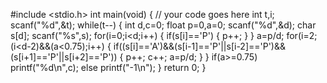 #include <stdio.h>
int main(void) {
	// your code goes here
	int t,i;
	scanf("%d",&t);
	while(t--)
	{
	    int d,c=0;
	    float p=0,a=0;
	    scanf("%d",&d);
	    char s[d];
	    scanf("%s",s);
	    for(i=0;i<d;i++)
	    {
	       if(s[i]=='P')
	            {
	                p++;
	            }
	    }
	    a=p/d;
	    for(i=2;(i<d-2)&&(a<0.75);i++)
	       {
	           if((s[i]=='A')&&(s[i-1]=='P'||s[i-2]=='P')&&(s[i+1]=='P'||s[i+2]=='P'))
	           {
	               p++;
	               c++;
	               a=p/d;
	           }
	       }
	       if(a>=0.75)
	            printf("%d\n",c);
	       else
	            printf("-1\n");
	}
	return 0;
}

